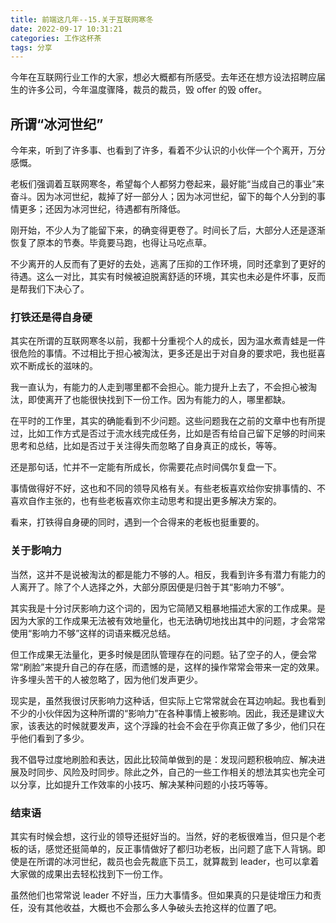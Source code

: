 ```yaml
---
title: 前端这几年--15.关于互联网寒冬
date: 2022-09-17 10:31:21
categories: 工作这杯茶
tags: 分享
---
```


今年在互联网行业工作的大家，想必大概都有所感受。去年还在想方设法招聘应届生的许多公司，今年温度骤降，裁员的裁员，毁 offer 的毁 offer。

<!--more-->

## 所谓“冰河世纪”

今年来，听到了许多事、也看到了许多，看着不少认识的小伙伴一个个离开，万分感慨。

老板们强调着互联网寒冬，希望每个人都努力卷起来，最好能“当成自己的事业”来奋斗。因为冰河世纪，裁掉了好一部分人；因为冰河世纪，留下的每个人分到的事情更多；还因为冰河世纪，待遇都有所降低。

刚开始，不少人为了能留下来，的确变得更卷了。时间长了后，大部分人还是逐渐恢复了原本的节奏。毕竟要马跑，也得让马吃点草。

不少离开的人反而有了更好的去处，逃离了压抑的工作环境，同时还拿到了更好的待遇。这么一对比，其实有时候被迫脱离舒适的环境，其实也未必是件坏事，反而是帮我们下决心了。

### 打铁还是得自身硬

其实在所谓的互联网寒冬以前，我都十分重视个人的成长，因为温水煮青蛙是一件很危险的事情。不过相比于担心被淘汰，更多还是出于对自身的要求吧，我也挺喜欢不断成长的滋味的。

我一直认为，有能力的人走到哪里都不会担心。能力提升上去了，不会担心被淘汰，即使离开了也能很快找到下一份工作。因为有能力的人，哪里都缺。

在平时的工作里，其实的确能看到不少问题。这些问题我在之前的文章中也有所提过，比如工作方式是否过于流水线完成任务，比如是否有给自己留下足够的时间来思考和总结，比如是否过于关注得失而忽略了自身真正的成长，等等。

还是那句话，忙并不一定能有所成长，你需要花点时间偶尔复盘一下。

事情做得好不好，这也和不同的领导风格有关。有些老板喜欢给你安排事情的、不喜欢自作主张的，也有些老板喜欢你主动思考和提出更多解决方案的。

看来，打铁得自身硬的同时，遇到一个合得来的老板也挺重要的。

### 关于影响力

当然，这并不是说被淘汰的都是能力不够的人。相反，我看到许多有潜力有能力的人离开了。除了个人选择之外，大部分原因便是归咎于其“影响力不够”。

其实我是十分讨厌影响力这个词的，因为它简陋又粗暴地描述大家的工作成果。是因为大家的工作成果无法被有效地量化，也无法确切地找出其中的问题，才会常常使用“影响力不够”这样的词语来概况总结。

但工作成果无法量化，更多时候是团队管理存在的问题。钻了空子的人，便会常常“刷脸”来提升自己的存在感，而遗憾的是，这样的操作常常会带来一定的效果。许多埋头苦干的人被忽略了，因为他们发声更少。

现实是，虽然我很讨厌影响力这种话，但实际上它常常就会在耳边响起。我也看到不少的小伙伴因为这种所谓的“影响力”在各种事情上被影响。因此，我还是建议大家，该表达的时候就要发声，这个浮躁的社会不会在乎你真正做了多少，他们只在乎他们看到了多少。

我不倡导过度地刷脸和表达，因此比较简单做到的是：发现问题积极响应、解决进展及时同步、风险及时同步。除此之外，自己的一些工作相关的想法其实也完全可以分享，比如提升工作效率的小技巧、解决某种问题的小技巧等等。

### 结束语

其实有时候会想，这行业的领导还挺好当的。当然，好的老板很难当，但只是个老板的话，感觉还挺简单的，反正事情做好了都归功老板，出问题了底下人背锅。即使是在所谓的冰河世纪，裁员也会先裁底下员工，就算裁到 leader，也可以拿着大家做的成果出去轻松找到下一份工作。

虽然他们也常常说 leader 不好当，压力大事情多。但如果真的只是徒增压力和责任，没有其他收益，大概也不会那么多人争破头去抢这样的位置了吧。
